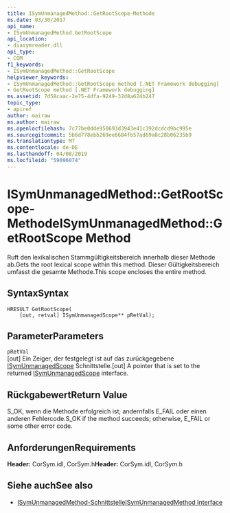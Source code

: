 ```yaml
---
title: ISymUnmanagedMethod::GetRootScope-Methode
ms.date: 03/30/2017
api_name:
- ISymUnmanagedMethod.GetRootScope
api_location:
- diasymreader.dll
api_type:
- COM
f1_keywords:
- ISymUnmanagedMethod::GetRootScope
helpviewer_keywords:
- ISymUnmanagedMethod::GetRootScope method [.NET Framework debugging]
- GetRootScope method [.NET Framework debugging]
ms.assetid: 7d58caac-2e75-4dfa-9249-32d8a624b247
topic_type:
- apiref
author: mairaw
ms.author: mairaw
ms.openlocfilehash: 7c77be0dde950693d3943e41c392dcdcd9bc995e
ms.sourcegitcommit: 5b6d778ebb269ee6684fb57ad69a8c28b06235b9
ms.translationtype: MT
ms.contentlocale: de-DE
ms.lasthandoff: 04/08/2019
ms.locfileid: "59096074"
---
```

# <a name="isymunmanagedmethodgetrootscope-method"></a><span data-ttu-id="34755-102">ISymUnmanagedMethod::GetRootScope-Methode</span><span class="sxs-lookup"><span data-stu-id="34755-102">ISymUnmanagedMethod::GetRootScope Method</span></span>
<span data-ttu-id="34755-103">Ruft den lexikalischen Stammgültigkeitsbereich innerhalb dieser Methode ab.</span><span class="sxs-lookup"><span data-stu-id="34755-103">Gets the root lexical scope within this method.</span></span> <span data-ttu-id="34755-104">Dieser Gültigkeitsbereich umfasst die gesamte Methode.</span><span class="sxs-lookup"><span data-stu-id="34755-104">This scope encloses the entire method.</span></span>  
  
## <a name="syntax"></a><span data-ttu-id="34755-105">Syntax</span><span class="sxs-lookup"><span data-stu-id="34755-105">Syntax</span></span>  
  
```  
HRESULT GetRootScope(  
    [out, retval] ISymUnmanagedScope** pRetVal);  
```  
  
## <a name="parameters"></a><span data-ttu-id="34755-106">Parameter</span><span class="sxs-lookup"><span data-stu-id="34755-106">Parameters</span></span>  
 `pRetVal`  
 <span data-ttu-id="34755-107">[out] Ein Zeiger, der festgelegt ist auf das zurückgegebene [ISymUnmanagedScope](../../../../docs/framework/unmanaged-api/diagnostics/isymunmanagedscope-interface.md) Schnittstelle.</span><span class="sxs-lookup"><span data-stu-id="34755-107">[out] A pointer that is set to the returned [ISymUnmanagedScope](../../../../docs/framework/unmanaged-api/diagnostics/isymunmanagedscope-interface.md) interface.</span></span>  
  
## <a name="return-value"></a><span data-ttu-id="34755-108">Rückgabewert</span><span class="sxs-lookup"><span data-stu-id="34755-108">Return Value</span></span>  
 <span data-ttu-id="34755-109">S_OK, wenn die Methode erfolgreich ist; andernfalls E_FAIL oder einen anderen Fehlercode.</span><span class="sxs-lookup"><span data-stu-id="34755-109">S_OK if the method succeeds; otherwise, E_FAIL or some other error code.</span></span>  
  
## <a name="requirements"></a><span data-ttu-id="34755-110">Anforderungen</span><span class="sxs-lookup"><span data-stu-id="34755-110">Requirements</span></span>  
 <span data-ttu-id="34755-111">**Header:** CorSym.idl, CorSym.h</span><span class="sxs-lookup"><span data-stu-id="34755-111">**Header:** CorSym.idl, CorSym.h</span></span>  
  
## <a name="see-also"></a><span data-ttu-id="34755-112">Siehe auch</span><span class="sxs-lookup"><span data-stu-id="34755-112">See also</span></span>

- [<span data-ttu-id="34755-113">ISymUnmanagedMethod-Schnittstelle</span><span class="sxs-lookup"><span data-stu-id="34755-113">ISymUnmanagedMethod Interface</span></span>](../../../../docs/framework/unmanaged-api/diagnostics/isymunmanagedmethod-interface.md)
